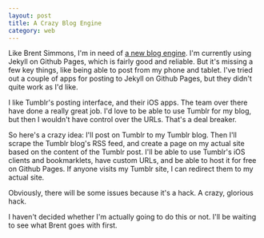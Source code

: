 ```yaml
---
layout: post
title: A Crazy Blog Engine
category: web
---
```


Like Brent Simmons, I'm in need of [a new blog engine][brent]. I'm currently using Jekyll on Github Pages, which is fairly good and reliable. But it's missing a few key things, like being able to post from my phone and tablet. I've tried out a couple of apps for posting to Jekyll on Github Pages, but they didn't quite work as I'd like.

I like Tumblr's posting interface, and their iOS apps. The team over there have done a really great job. I'd love to be able to use Tumblr for my blog, but then I wouldn't have control over the URLs. That's a deal breaker.

So here's a crazy idea: I'll post on Tumblr to my Tumblr blog. Then I'll scrape the Tumblr blog's RSS feed, and create a page on my actual site based on the content of the Tumblr post. I'll be able to use Tumblr's iOS clients and bookmarklets, have custom URLs, and be able to host it for free on Github Pages. If anyone visits my Tumblr site, I can redirect them to my actual site.

Obviously, there will be some issues because it's a hack. A crazy, glorious hack.

I haven't decided whether I'm actually going to do this or not. I'll be waiting to see what Brent goes with first.

[brent]: http://inessential.com/2014/10/02/need_new_blog_engine